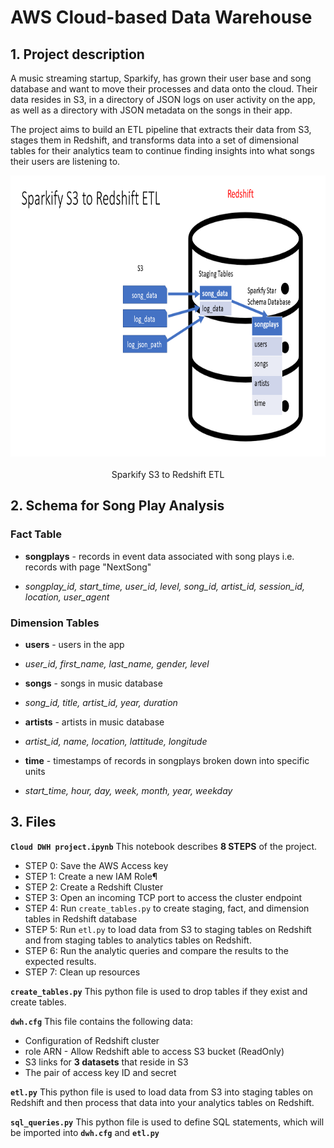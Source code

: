 # AWS Cloud-based Data Warehouse

## 1. Project description
A music streaming startup, Sparkify, has grown their user base and song database and want to move their processes and data onto the cloud. Their data resides in S3, in a directory of JSON logs on user activity on the app, as well as a directory with JSON metadata on the songs in their app.

The project aims to build an ETL pipeline that extracts their data from S3, stages them in Redshift, and transforms data into a set of dimensional tables for their analytics team to continue finding insights into what songs their users are listening to.

<center>
<img style="float: center;height:450px;" src="images/sparkify-s3-to-redshift-etl.png"><br><br>
Sparkify S3 to Redshift ETL
</center>

## 2. Schema for Song Play Analysis

### Fact Table
- **songplays** - records in event data associated with song plays i.e. records with page "NextSong"
 + *songplay_id, start_time, user_id, level, song_id, artist_id, session_id, location, user_agent*
  
### Dimension Tables
- **users** - users in the app
 + *user_id, first_name, last_name, gender, level*
- **songs** - songs in music database
 + *song_id, title, artist_id, year, duration*
- **artists** - artists in music database
 + *artist_id, name, location, lattitude, longitude*
- **time** - timestamps of records in songplays broken down into specific units
 + *start_time, hour, day, week, month, year, weekday*

## 3. Files

**`Cloud DWH project.ipynb`** This notebook describes **8 STEPS** of the project.
- STEP 0: Save the AWS Access key
- STEP 1: Create a new IAM Role¶
- STEP 2: Create a Redshift Cluster
- STEP 3: Open an incoming TCP port to access the cluster endpoint
- STEP 4: Run `create_tables.py` to create staging, fact, and dimension tables in Redshift database
- STEP 5: Run `etl.py` to load data from S3 to staging tables on Redshift and from staging tables to analytics tables on Redshift.
- STEP 6: Run the analytic queries and compare the results to the expected results.
- STEP 7: Clean up resources
 
**`create_tables.py`** This python file is used to drop tables if they exist and create tables.

**`dwh.cfg`** This file contains the following data:
- Configuration of Redshift cluster
- role ARN - Allow Redshift able to access S3 bucket (ReadOnly)
- S3 links for **3 datasets** that reside in S3
- The pair of access key ID and secret

**`etl.py`** This python file is used to load data from S3 into staging tables on Redshift and then process that data into your analytics tables on Redshift.

**`sql_queries.py`** This python file is used to define SQL statements, which will be imported into **`dwh.cfg`** and **`etl.py`**

